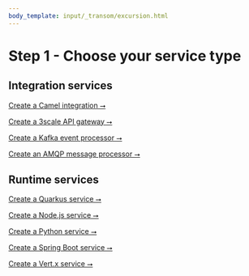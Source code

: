 ```yaml
---
body_template: input/_transom/excursion.html
---
```


# Step 1 - Choose your service type

## Integration services

<a class="big-button" href="configure-service-camel.html">Create a Camel integration &#11106;</a>

<a class="big-button gray-out" href="">Create a 3scale API gateway &#11106;</a>

<a class="big-button gray-out" href="">Create a Kafka event processor &#11106;</a>

<a class="big-button gray-out" href="">Create an AMQP message processor &#11106;</a>

## Runtime services

<a class="big-button" href="configure-service-quarkus.html">Create a Quarkus service &#11106;</a>

<a class="big-button gray-out" href="">Create a Node.js service &#11106;</a>

<a class="big-button gray-out" href="">Create a Python service &#11106;</a>

<a class="big-button gray-out" href="">Create a Spring Boot service &#11106;</a>

<a class="big-button gray-out" href="">Create a Vert.x service &#11106;</a>
